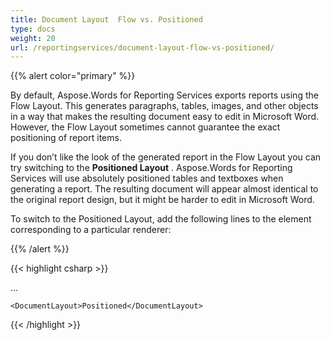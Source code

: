 ```yaml
---
title: Document Layout  Flow vs. Positioned
type: docs
weight: 20
url: /reportingservices/document-layout-flow-vs-positioned/
---
```


{{% alert color="primary" %}} 

By default, Aspose.Words for Reporting Services exports reports using the Flow Layout. This generates paragraphs, tables, images, and other objects in a way that makes the resulting document easy to edit in Microsoft Word. However, the Flow Layout sometimes cannot guarantee the exact positioning of report items.

If you don’t like the look of the generated report in the Flow Layout you can try switching to the **Positioned Layout** . Aspose.Words for Reporting Services will use absolutely positioned tables and textboxes when generating a report. The resulting document will appear almost identical to the original report design, but it might be harder to edit in Microsoft Word. 

To switch to the Positioned Layout, add the following lines to the *<Extension>* element corresponding to a particular renderer: 

{{% /alert %}} 

{{< highlight csharp >}}

 <Render>

...

<Extension Name="AWDOC" Type="Aspose.Words.ReportingServices.DocRenderer,Aspose.Words.ReportingServices">

<Configuration>

    <DocumentLayout>Positioned</DocumentLayout>

</Configuration>

</Extension>

</Render>



{{< /highlight >}}
